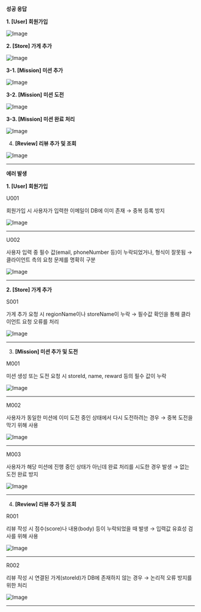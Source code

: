 **성공 응답**

**1. [User] 회원가입**

![Image](https://github.com/user-attachments/assets/e4684f23-7ea0-4349-8b00-579ba9816b52)

**2. [Store] 가게 추가**

![Image](https://github.com/user-attachments/assets/6fa14022-5a51-478c-811f-f54b8d82c77f)

**3-1. [Mission] 미션 추가**

![Image](https://github.com/user-attachments/assets/39ef198c-13bb-4045-ad67-19a818647728)

**3-2. [Mission] 미션 도전**

![Image](https://github.com/user-attachments/assets/f8019aaa-0958-4731-a18c-543a25c7ba0b)

**3-3. [Mission] 미션 완료 처리**

![Image](https://github.com/user-attachments/assets/2106484f-58cb-49dd-a628-1d1d3a717f40)

4. **[Review] 리뷰 추가 및 조회**

![Image](https://github.com/user-attachments/assets/3878a3f9-e552-46de-8ca9-dc0ebd0579f4)

---

**에러 발생**

**1. [User] 회원가입**

U001

회원가입 시 사용자가 입력한 이메일이 DB에 이미 존재 → 중복 등록 방지

![Image](https://github.com/user-attachments/assets/26226412-3d65-4ea5-8c1a-777d3e67989b)

---

U002 

사용자 입력 중 필수 값(email, phoneNumber 등)이 누락되었거나, 형식이 잘못됨 → 클라이언트 측의 요청 문제를 명확히 구분

![Image](https://github.com/user-attachments/assets/50695234-a9ba-4a0b-a884-e0972caca7b8)

---

**2. [Store] 가게 추가**

S001

가게 추가 요청 시 regionName이나 storeName이 누락 → 필수값 확인을 통해 클라이언트 요청 오류를 처리

![Image](https://github.com/user-attachments/assets/d1b0cdd3-e8a1-4436-a1ba-5edaf477a75a)

---

3. **[Mission] 미션 추가 및 도전**

M001

미션 생성 또는 도전 요청 시 storeId, name, reward 등의 필수 값이 누락

![Image](https://github.com/user-attachments/assets/5f501cd0-029b-4a11-a27d-3f5dfad6050f)

---

M002

사용자가 동일한 미션에 이미 도전 중인 상태에서 다시 도전하려는 경우  → 중복 도전을 막기 위해 사용

![Image](https://github.com/user-attachments/assets/d144706a-aaee-4ff3-bf46-1c9f70074008)

---

M003

사용자가 해당 미션에 진행 중인 상태가 아닌데 완료 처리를 시도한 경우 발생 → 없는 도전 완료 방지

![Image](https://github.com/user-attachments/assets/45c93297-e644-4a97-9f61-bda274e4c524)

---

4. **[Review] 리뷰 추가 및 조회**

R001

리뷰 작성 시 점수(score)나 내용(body) 등이 누락되었을 때 발생 → 입력값 유효성 검사를 위해 사용

![Image](https://github.com/user-attachments/assets/ab72b742-a304-4c03-9e08-dc7706b49ce3)

---

R002

리뷰 작성 시 연결된 가게(storeId)가 DB에 존재하지 않는 경우 → 논리적 오류 방지를 위한 처리

![Image](https://github.com/user-attachments/assets/2817b421-cf11-4a36-9d83-e8a941ea0dbe)

---
